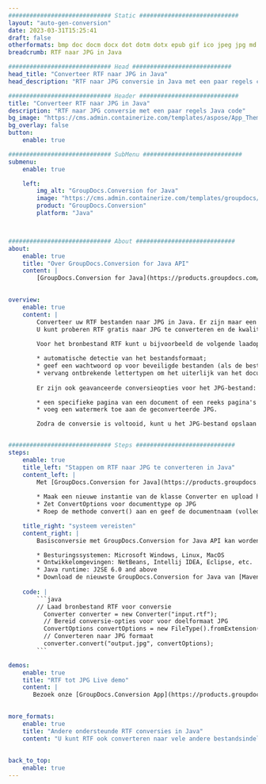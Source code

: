 ```yaml
---
############################# Static ############################
layout: "auto-gen-conversion"
date: 2023-03-31T15:25:41
draft: false
otherformats: bmp doc docm docx dot dotm dotx epub gif ico jpeg jpg md odt ott pdf png psd rtf tex tif tiff txt xps
breadcrumb: RTF naar JPG in Java

############################# Head ############################
head_title: "Converteer RTF naar JPG in Java"
head_description: "RTF naar JPG conversie in Java met een paar regels code. Converteer meer dan 160 bestandsindelingen met de GroupDocs-documentconversie-API voor Java"

############################# Header ############################
title: "Converteer RTF naar JPG in Java"
description: "RTF naar JPG conversie met een paar regels Java code"
bg_image: "https://cms.admin.containerize.com/templates/aspose/App_Themes/V3/images/bg/header1.png"
bg_overlay: false
button:
    enable: true

############################# SubMenu ############################
submenu:
    enable: true

    left:
        img_alt: "GroupDocs.Conversion for Java"
        image: "https://cms.admin.containerize.com/templates/groupdocs/images/product-logos/90x90-noborder/groupdocs-conversion-java.png"
        product: "GroupDocs.Conversion"
        platform: "Java"



############################# About ############################
about:
    enable: true
    title: "Over GroupDocs.Conversion for Java API"
    content: |
        [GroupDocs.Conversion for Java](https://products.groupdocs.com/conversion/java/) is een geavanceerde conversie-API voor bestandsindelingen voor het converteren tussen populaire afbeeldings- en documentindelingen zoals Microsoft Office, OpenDocument, PDF, HTML, e-mail, CAD. en nog veel meer met slechts een paar regels code. De native API detecteert automatisch de formaten van de originele documenten en biedt veel opties voor het aanpassen van de geconverteerde documenten. Naast de functie om informatie uit een document te extraheren, ondersteunt het standaard ook het cachen van de conversieresultaten naar de lokale schijf. Elk type cacheopslag kan echter worden ondersteund door de juiste interfaces te implementeren - Amazon S3, Dropbox, Google Drive, Windows Azure, Reddis of andere.
    

overview:
    enable: true
    content: |
        Converteer uw RTF bestanden naar JPG in Java. Er zijn maar een paar regels Java code nodig op elk platform naar keuze, zoals Windows, Linux, macOS.
        U kunt proberen RTF gratis naar JPG te converteren en de kwaliteit van de conversieresultaten te evalueren. Naast eenvoudige scripts voor bestandsconversie, kunt u meer geavanceerde opties proberen voor het laden van het RTF-bronbestand en het opslaan van de JPG-uitvoer. 
        
        Voor het bronbestand RTF kunt u bijvoorbeeld de volgende laadopties gebruiken:

        * automatische detectie van het bestandsformaat;
        * geef een wachtwoord op voor beveiligde bestanden (als de bestandsindeling dit ondersteunt);
        * vervang ontbrekende lettertypen om het uiterlijk van het document te behouden.
        
        Er zijn ook geavanceerde conversieopties voor het JPG-bestand:

        * een specifieke pagina van een document of een reeks pagina's converteren;
        * voeg een watermerk toe aan de geconverteerde JPG.

        Zodra de conversie is voltooid, kunt u het JPG-bestand opslaan in uw lokale bestandspad of in opslag van derden, zoals FTP, Amazon S3, Google Drive, Dropbox enz. Let op - om RTF te converteren tot JPG, hoeft u geen extra software te installeren, zoals MS Office, Open Office, Adobe Acrobat Reader etc.


############################# Steps ############################
steps:
    enable: true
    title_left: "Stappen om RTF naar JPG te converteren in Java"
    content_left: |
        Met [GroupDocs.Conversion for Java](https://products.groupdocs.com/conversion/java/) kunnen ontwikkelaars het RTF-bestand eenvoudig converteren naar JPG met een paar regels code.
        
        * Maak een nieuwe instantie van de klasse Converter en upload het bestand RTF met het volledige pad
        * Zet ConvertOptions voor documenttype op JPG
        * Roep de methode convert() aan en geef de documentnaam (volledig pad) en formaat (JPG) door als parameter

    title_right: "systeem vereisten"
    content_right: |
        Basisconversie met GroupDocs.Conversion for Java API kan worden gedaan met slechts een paar regels code. Onze API's worden ondersteund op alle belangrijke platforms en besturingssystemen. Voordat u de onderstaande code uitvoert, moet u ervoor zorgen dat de volgende vereisten op uw systeem zijn geïnstalleerd.

        * Besturingssystemen: Microsoft Windows, Linux, MacOS
        * Ontwikkelomgevingen: NetBeans, Intellij IDEA, Eclipse, etc.
        * Java runtime: J2SE 6.0 and above
        * Download de nieuwste GroupDocs.Conversion for Java van [Maven](https://repository.groupdocs.com/webapp/#/artifacts/browse/tree/General/repo/com/groupdocs/groupdocs-conversion)
         
    code: |
        ```java    
        // Laad bronbestand RTF voor conversie
          Converter converter = new Converter("input.rtf");
          // Bereid conversie-opties voor voor doelformaat JPG
          ConvertOptions convertOptions = new FileType().fromExtension("jpg").getConvertOptions();
          // Converteren naar JPG formaat
          converter.convert("output.jpg", convertOptions);
        ```

demos:
    enable: true
    title: "RTF tot JPG Live demo"
    content: |
       Bezoek onze [GroupDocs.Conversion App](https://products.groupdocs.app/conversion/family) website en probeer RTF naar JPG conversie nu. De gratis demo heeft de volgende voordelen:
          

more_formats:
    enable: true
    title: "Andere ondersteunde RTF conversies in Java"
    content: "U kunt RTF ook converteren naar vele andere bestandsindelingen. Zie de lijst hieronder."
       
       
back_to_top:
    enable: true
---
```

